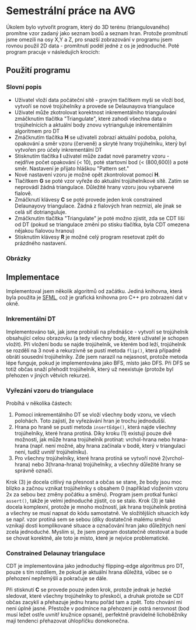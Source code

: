 # Semestrální práce na AVG

Úkolem bylo vytvořit program, který do 3D terénu (triangulovaného) promítne vzor zadaný jako seznam bodů a seznam hran. Protože promítnutí jsme omezili na osy X,Y a Z, pro snazší zobrazování v programu jsem rovnou použil 2D data - promítnutí podél jedné z os je jednoduché. Poté program pracuje v následujích krocích:

## Použití programu

### Slovní popis
* Uživatel vloží data počáteční sítě - pravým tlačítkem myši se vloží bod, vytvoří se nové trojúhelníky a provede se Delaunayova triangulace
* Uživatel může zkotrolovat korektnost inkrementálního triangulování zmáčknutím tlačítka "Triangulate", které zahodí všechna data o trojúhelnících a aktuální body znovu vytrianguluje inkrementálním algoritmem pro DT
* Zmáčknutím tlačítka **H** se uživateli zobrazí aktuální podoba, poloha, opakování a směr vzoru (červeně) a skryté hrany trojúhelníku, který byl vytvořen pro účely inkrementální DT
* Stisknutím tlačítka **I** uživatel může zadat nové parametry vzoru - nejdříve počet opakování (< 10), poté startovní bod (< (800,600)) a poté směr. Nastavení je přijato hláškou "Pattern set."
* Nové nastavení vzoru je možné opět zkontrolovat pomocí **H**.
* Tlačítkem **G** se poté vzor vyřeže do aktuální trojúhelníkové sítě. Zatím se neprovádí žádná triangulace. Důležité hrany vzoru jsou vybarvené fialově.
* Zmáčknutí klávesy **C** se poté provede jeden krok constrained Delaunayovy triangulace. Žádná z fialových hran nezmizí, ale jinak se celá síť dotrianguluje.
* Zmáčknutím tlačítka "Triangulate" je poté možno zjistit, zda se CDT liší od DT (pokud se triangulace změní po stisku tlačítka, byla CDT omezena nějakou fialovou hranou)
* Stisknutím klávesy **R** je možné celý program resetovat zpět do prázdného nastavení.

### Obrázky

## Implementace

Implementoval jsem několik algoritmů od začátku. Jediná knihovna, která byla použita je [SFML](http://sfml-dev.org/), což je grafická knihovna pro C++ pro zobrazení dat v okně.

### Inkrementální DT
Implementováno tak, jak jsme probírali na přednášce - vytvoří se trojúhelník obsahující celou obrazovku (a tedy všechny body, které uživatel je schopen vložit). Při vložení bodu se najde trojúhelník, ve kterém bod leží, trojúhelník se rozdělí na 3 nové a rekurzivně se pustí metoda `flip()`, která případně obrátí sousední trojúhelníky. Zde jsem narazil na nejasnost, protože metoda lépe funguje, pokud je implementována jako BFS, místo jako DFS. Při DFS se totiž občas snaží přehodit trojúhelník, který už neexistuje (protože byl přehozen v jiných větvích rekurze).

### Vyřezání vzoru do triangulace
Probíhá v několika částech:
1. Pomocí inkrementálního DT se vloží všechny body vzoru, ve všech polohách. Toto zajistí, že vyřezávání hran je trochu jednodušší.
2. Hrana po hraně se pustí metoda `insertEdge()`, která najde všechny trojúhelníky, které hrana protíná. Díky kroku (1) existují pouze dvě možnosti, jak může hrana trojúhelník protínat: vrchol-hrana nebo hrana-hrana (např. není možné, aby hrana začínala v bodě, který v triangulaci není, tudíž uvnitř trojúhelníku).
3. Pro všechny trojúhelníky, které hrana protíná se vytvoří nové 2(vrchol-hrana) nebo 3(hrana-hrana) trojúhelníky, a všechny důležité hrany se správně označí.

 Krok (3) je docela citlivý na přesnost a občas se stane, že body jsou moc blízko a začnou vznikat trojúhelníky s obsahem 0 (například vložením vzoru 2x za sebou bez změny počátku a směru). Program jsem protkal funkcí `assert()`, takže je velmi jednoduché zjistit, co se stalo.
 Krok (3) je také docela komplexní, protože je mnoho možností, jak hrana trojúhelník protíná a všechny se musí napsat do kódu samostatně. Ve složitějších situacích kdy se např. vzor protíná sem se sebou (díky dostatečně malému směru) vznikají dosti komplikované situace a označování hran jako důležitých není zcela jednoduché. Myslím si, že jsem program dostatečně otestovat a bude se chovat korektně, ale toto je místo, které je nejvíce problematické.
 
 ### Constrained Delaunay triangulace
 CDT je implementována jako jednoduchý flipping-edge algoritmus pro DT, pouze s tím rozdílem, že pokud je aktuální hrana důležitá, vůbec se o přehození nepřemýšlí a pokračuje se dále.
 
 Při stisknutí **C** se provede pouze jeden krok, protože jednak je hezké sledovat, které všechny trojúhelníky to přeskočí, a druhak protože se CDT občas zacyklí a přehazuje jednu hranu pořád tam a zpět. Toto chování mi není úplně jasné. Přestože v podmínce na přehození je ostrá nerovnost (bod musí ležet ostře uvnitř kružnice opsané), perfektně pravidelné lichoběžníky mají tendenci přehazovat úhlopříčku donekonečna.
